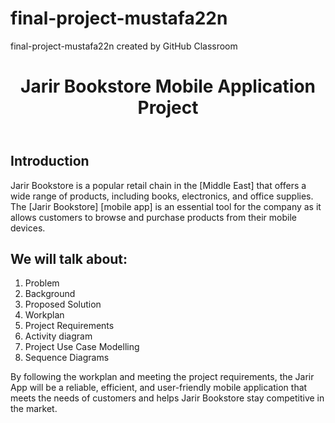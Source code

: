 # final-project-mustafa22n
final-project-mustafa22n created by GitHub Classroom



<!DOCTYPE html> <html> <body> <header> <h1>Jarir Bookstore Mobile Application Project</h1> </header> <section> <h2>Introduction</h2> <p>Jarir Bookstore is a popular retail chain in the [Middle East] that offers a wide range of products, including books, electronics, and office supplies. The [Jarir Bookstore] [mobile app] is an essential tool for the company as it allows customers to browse and purchase products from their mobile devices.</p>
  </section>
	<h2>We will talk about:</h2>
	<ol>
		<li>Problem</li>
		<li>Background</li>
		<li>Proposed Solution</li>
		<li>Workplan</li>
		<li>Project Requirements</li>
		<li>Activity diagram</li>
		<li>Project Use Case Modelling</li>
		<li>Sequence Diagrams</li>
	</ol>
</section>
	
<footer>
	<p>By following the workplan and meeting the project requirements, the Jarir App will be a reliable, efficient, and user-friendly mobile application that meets the needs of customers and helps Jarir Bookstore stay competitive in the market.</p>
</footer> 

